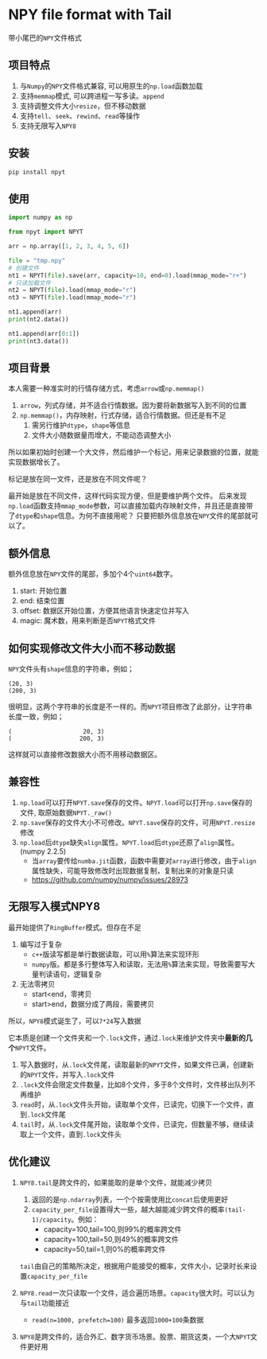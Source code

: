 # NPY file format with Tail

带小尾巴的`NPY`文件格式

## 项目特点

1. 与`Numpy`的`NPY`文件格式兼容, 可以用原生的`np.load`函数加载
2. 支持`memmap`模式, 可以跨进程一写多读。`append`
3. 支持调整文件大小`resize`，但不移动数据
4. 支持`tell`、`seek`、`rewind`、`read`等操作
5. 支持无限写入`NPY8`

## 安装

```bash
pip install npyt
```

## 使用

```python
import numpy as np

from npyt import NPYT

arr = np.array([1, 2, 3, 4, 5, 6])

file = "tmp.npy"
# 创建文件
nt1 = NPYT(file).save(arr, capacity=10, end=0).load(mmap_mode="r+")
# 只读加载文件
nt2 = NPYT(file).load(mmap_mode="r")
nt3 = NPYT(file).load(mmap_mode="r")

nt1.append(arr)
print(nt2.data())

nt1.append(arr[0:1])
print(nt3.data())

```

## 项目背景

本人需要一种准实时的行情存储方式，考虑`arrow`或`np.memmap()`

1. `arrow`，列式存储，并不适合行情数据。因为要将新数据写入到不同的位置
2. `np.memmap()`，内存映射，行式存储，适合行情数据。但还是有不足
    1. 需另行维护`dtype`，`shape`等信息
    2. 文件大小随数据量而增大，不能动态调整大小

所以如果初始时创建一个大文件，然后维护一个标记，用来记录数据的位置，就能实现数据增长了。

标记是放在同一文件，还是放在不同文件呢？

最开始是放在不同文件，这样代码实现方便，但是要维护两个文件。
后来发现`np.load`函数支持`mmap_mode`参数，可以直接加载内存映射文件，并且还是直接带了`dtype`和`shape`信息。为何不直接用呢？ 只要把额外信息放在`NPY`文件的尾部就可以了。

## 额外信息

额外信息放在`NPY`文件的尾部，多加个4个`uint64`数字。

1. start: 开始位置
2. end: 结束位置
3. offset: 数据区开始位置，方便其他语言快速定位并写入
4. magic: 魔术数，用来判断是否`NPYT`格式文件

## 如何实现修改文件大小而不移动数据

`NPY`文件头有`shape`信息的字符串，例如；

```text
(20, 3)
(200, 3)
```

很明显，这两个字符串的长度是不一样的。而`NPYT`项目修改了此部分，让字符串长度一致，例如；

```text
(                    20, 3)
(                   200, 3)
```

这样就可以直接修改数据大小而不用移动数据区。

## 兼容性

1. `np.load`可以打开`NPYT.save`保存的文件。`NPYT.load`可以打开`np.save`保存的文件, 取原始数据`NPYT._raw()`
2. `np.save`保存的文件大小不可修改。`NPYT.save`保存的文件，可用`NPYT.resize`修改
3. `np.load`后`dtype`缺失`align`属性。`NPYT.load`后`dtype`还原了`align`属性。(numpy 2.2.5)
    - 当`array`要传给`numba.jit`函数，函数中需要对`array`进行修改，由于`align`属性缺失，可能导致修改时出现数据复制，复制出来的对象是只读
    - https://github.com/numpy/numpy/issues/28973

## 无限写入模式NPY8

最开始提供了`RingBuffer`模式。但存在不足

1. 编写过于复杂
    - `c++`版读写都是单行数据读取，可以用`%`算法来实现环形
    - `numpy`版。都是多行整体写入和读取，无法用`%`算法来实现，导致需要写大量判读语句，逻辑复杂
2. 无法零拷贝
    - start<end，零拷贝
    - start>end，数据分成了两段，需要拷贝

所以，`NPY8`模式诞生了，可以`7*24`写入数据

它本质是创建一个文件夹和一个`.lock`文件，通过`.lock`来维护文件夹中**最新的几个**`NPYT`文件。

1. 写入数据时，从`.lock`文件尾，读取最新的`NPYT`文件，如果文件已满，创建新的`NPYT`文件，并写入`.lock`文件
2. `.lock`文件会限定文件数量，比如8个文件，多于8个文件时，文件移出队列不再维护
3. `read`时，从`.lock`文件头开始，读取单个文件，已读完，切换下一个文件，直到`.lock`文件尾
4. `tail`时，从`.lock`文件尾开始，读取单个文件，已读完，但数量不够，继续读取上一个文件，直到`.lock`文件头

## 优化建议

1. `NPY8.tail`是跨文件的，如果能取的是单个文件，就能减少拷贝
    1. 返回的是`np.ndarray`列表，一个个按需使用比`concat`后使用更好
    2. `capacity_per_file`设置得大一些，越大越能减少跨文件的概率`(tail-1)/capacity`。例如：
        - capacity=100,tail=100,则99%的概率跨文件
        - capacity=100,tail=50,则49%的概率跨文件
        - capacity=50,tail=1,则0%的概率跨文件

   `tail`由自己的策略所决定，根据用户能接受的概率，文件大小，记录时长来设置`capacity_per_file`

2. `NPY8.read`一次只读取一个文件，适合遍历场景。`capacity`很大时。可以认为与`tail`功能接近
    - `read(n=1000, prefetch=100)` 最多返回`1000+100`条数据

3. `NPY8`是跨文件的，适合外汇、数字货币场景。股票、期货这类，一个大`NPYT`文件更好用